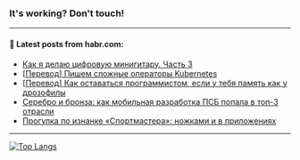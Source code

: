 ### It's working? Don't touch!

---
<!--
#### 🛠️ Technical stack:

![C++](https://img.shields.io/badge/C++-informational?logo=c%2B%2B&style=flat&logoColor=white&color=9C033A)
![Java](https://img.shields.io/badge/Java-informational?logo=java&style=flat&logoColor=white&color=007396)
![Kotlin](https://img.shields.io/badge/Kotlin-informational?logo=Kotlin&style=flat&logoColor=white&color=0095D5)
![JS](https://img.shields.io/badge/JS-informational?logo=javaScript&style=flat&logoColor=black&color=F7Df1E) <br>
![HTML5](https://img.shields.io/badge/HTML5-informational?logo=html5&style=flat&logoColor=white&color=E34F26)
![CSS3](https://img.shields.io/badge/CSS3-informational?logo=css3&style=flat&logoColor=white&color=157286)
![Sass](https://img.shields.io/badge/Saas-informational?logo=sass&style=flat&logoColor=white&color=hotpink)
![PHP](https://img.shields.io/badge/PHP-informational?logo=php&style=flat&logoColor=white&color=777BB4) <br>
![WebPAck](https://img.shields.io/badge/WebPack-informational?logo=webPack&style=flat&logoColor=white&color=FF6F00)
![Bootstrap](https://img.shields.io/badge/Bootstrap-informational?logo=Bootstrap&style=flat&logoColor=white&color=7952B3)
![MySQL](https://img.shields.io/badge/MySQL-informational?logo=MySQL&style=flat&logoColor=white&color=00f) <br>
![NodeJS](https://img.shields.io/badge/NodeJS-informational?logo=node.js&style=flat&logoColor=white&color=43853D)
![Spring](https://img.shields.io/badge/Spring-informational?logo=Spring&style=flat&logoColor=white&color=0A9EDC)
![Angular](https://img.shields.io/badge/Vue-informational?logo=vue.js&style=flat&logoColor=white&color=red)
![Git](https://img.shields.io/badge/Git-informational?logo=git&style=flat&logoColor=white&color=darkorange)

___
-->

#### 💬 Latest posts from habr.com:

<!-- BLOG-POST-LIST:START -->
- [Как я делаю цифровую минигитару. Часть 3](https://habr.com/ru/post/660483/?utm_source=habrahabr&utm_medium=rss&utm_campaign=660483)
- [[Перевод] Пишем сложные операторы Kubernetes](https://habr.com/ru/post/691878/?utm_source=habrahabr&utm_medium=rss&utm_campaign=691878)
- [[Перевод] Как оставаться программистом, если у тебя память как у дрозофилы](https://habr.com/ru/post/691908/?utm_source=habrahabr&utm_medium=rss&utm_campaign=691908)
- [Серебро и бронза: как мобильная разработка ПСБ попала в топ-3 отрасли](https://habr.com/ru/post/691896/?utm_source=habrahabr&utm_medium=rss&utm_campaign=691896)
- [Прогулка по изнанке «Спортмастера»: ножками и в приложениях](https://habr.com/ru/post/691448/?utm_source=habrahabr&utm_medium=rss&utm_campaign=691448)
<!-- BLOG-POST-LIST:END -->

---

[![Top Langs](https://github-readme-stats.vercel.app/api/top-langs/?username=zloylis&layout=compact&hide_border=true&theme=dracula)](https://github.com/zloylis)
